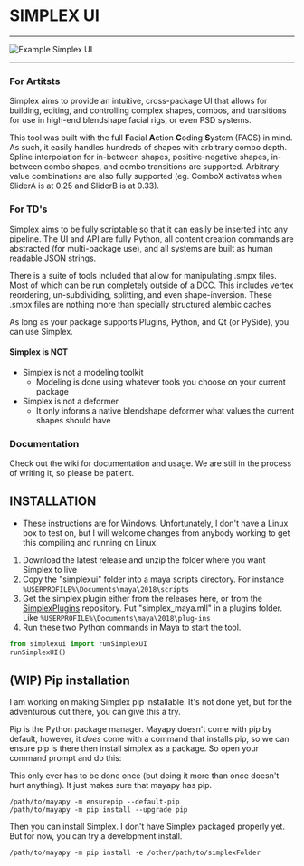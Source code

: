 # SIMPLEX UI
---

![Example Simplex UI](docs/images/SimplexExample.png)

---

### For Artitsts

Simplex aims to provide an intuitive, cross-package UI that allows for building, editing, and controlling complex shapes, combos, and transitions for use in high-end blendshape facial rigs, or even PSD systems.

This tool was built with the full **F**acial **A**ction **C**oding **S**ystem (FACS) in mind. As such, it easily handles hundreds of shapes with arbitrary combo depth. Spline interpolation for in-between shapes, positive-negative shapes, in-between combo shapes, and combo transitions are supported. Arbitrary value combinations are also fully supported (eg. ComboX activates when SliderA is at 0.25 and SliderB is at 0.33).

### For TD's

Simplex aims to be fully scriptable so that it can easily be inserted into any pipeline. The UI and API are fully Python, all content creation commands are abstracted (for multi-package use), and all systems are built as human readable JSON strings.

There is a suite of tools included that allow for manipulating .smpx files. Most of which can be run completely outside of a DCC. This includes vertex reordering, un-subdividing, splitting, and even shape-inversion. These .smpx files are nothing more than specially structured alembic caches

As long as your package supports Plugins, Python, and Qt (or PySide), you can use Simplex.

#### Simplex is NOT

* Simplex is not a modeling toolkit
    * Modeling is done using whatever tools you choose on your current package
* Simplex is not a deformer
    * It only informs a native blendshape deformer what values the current shapes should have

### Documentation

Check out the wiki for documentation and usage. We are still in the process of writing it, so please be patient.

## INSTALLATION

* These instructions are for Windows. Unfortunately, I don't have a Linux box to test on, but I will welcome changes from anybody working to get this compiling and running on Linux. 
1. Download the latest release and unzip the folder where you want Simplex to live
2. Copy the "simplexui" folder into a maya scripts directory. For instance `%USERPROFILE%\Documents\maya\2018\scripts`
3. Get the simplex plugin either from the releases here, or from the [SimplexPlugins](https://github.com/blurstudio/SimplexPlugins) repository. Put "simplex_maya.mll" in a plugins folder. Like `%USERPROFILE%\Documents\maya\2018\plug-ins`
4. Run these two Python commands in Maya to start the tool.
```python
from simplexui import runSimplexUI
runSimplexUI()
```

## (WIP) Pip installation
I am working on making Simplex pip installable. It's not done yet, but for the adventurous out there, you can give this a try.

Pip is the Python package manager. Mayapy doesn't come with pip by default, however, it *does* come with a command that installs pip, so we can ensure pip is there then install simplex as a package. So open your command prompt and do this:

This only ever has to be done once (but doing it more than once doesn't hurt anything). It just makes sure that mayapy has pip.
```
/path/to/mayapy -m ensurepip --default-pip
/path/to/mayapy -m pip install --upgrade pip
```

Then you can install Simplex. I don't have Simplex packaged properly yet. But for now, you can try a development install.
```
/path/to/mayapy -m pip install -e /other/path/to/simplexFolder
```

